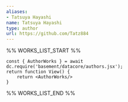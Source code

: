 ```yaml
---
aliases:
- Tatsuya Hayashi
name: Tatsuya Hayashi
type: author
url: https://github.com/Tatz884
---
```



%% WORKS_LIST_START %%

```datacorejsx
const { AuthorWorks } = await dc.require('basement/datacore/authors.jsx');
return function View() {
    return <AuthorWorks/>
}
```
%% WORKS_LIST_END %%